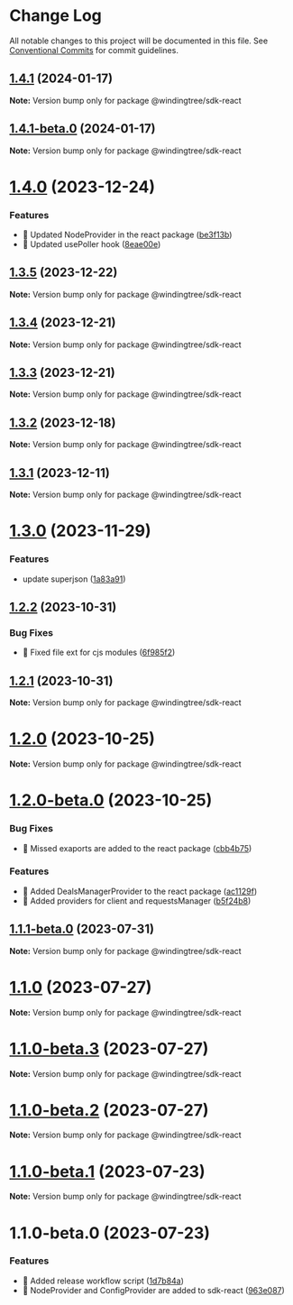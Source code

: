 # Change Log

All notable changes to this project will be documented in this file.
See [Conventional Commits](https://conventionalcommits.org) for commit guidelines.

## [1.4.1](https://github.com/windingtree/sdk/compare/@windingtree/sdk-react@1.4.1-beta.0...@windingtree/sdk-react@1.4.1) (2024-01-17)

**Note:** Version bump only for package @windingtree/sdk-react

## [1.4.1-beta.0](https://github.com/windingtree/sdk/compare/@windingtree/sdk-react@1.4.0...@windingtree/sdk-react@1.4.1-beta.0) (2024-01-17)

**Note:** Version bump only for package @windingtree/sdk-react

# [1.4.0](https://github.com/windingtree/sdk/compare/@windingtree/sdk-react@1.3.5...@windingtree/sdk-react@1.4.0) (2023-12-24)

### Features

- 🎸 Updated NodeProvider in the react package ([be3f13b](https://github.com/windingtree/sdk/commit/be3f13b34a7323de9f0f9b5d08191e8221feeba2))
- 🎸 Updated usePoller hook ([8eae00e](https://github.com/windingtree/sdk/commit/8eae00eedc90e0862bc5c7a8bf980be815a5a26a))

## [1.3.5](https://github.com/windingtree/sdk/compare/@windingtree/sdk-react@1.3.4...@windingtree/sdk-react@1.3.5) (2023-12-22)

**Note:** Version bump only for package @windingtree/sdk-react

## [1.3.4](https://github.com/windingtree/sdk/compare/@windingtree/sdk-react@1.3.3...@windingtree/sdk-react@1.3.4) (2023-12-21)

**Note:** Version bump only for package @windingtree/sdk-react

## [1.3.3](https://github.com/windingtree/sdk/compare/@windingtree/sdk-react@1.3.2...@windingtree/sdk-react@1.3.3) (2023-12-21)

**Note:** Version bump only for package @windingtree/sdk-react

## [1.3.2](https://github.com/windingtree/sdk/compare/@windingtree/sdk-react@1.3.1...@windingtree/sdk-react@1.3.2) (2023-12-18)

**Note:** Version bump only for package @windingtree/sdk-react

## [1.3.1](https://github.com/windingtree/sdk/compare/@windingtree/sdk-react@1.3.0...@windingtree/sdk-react@1.3.1) (2023-12-11)

**Note:** Version bump only for package @windingtree/sdk-react

# [1.3.0](https://github.com/windingtree/sdk/compare/@windingtree/sdk-react@1.2.2...@windingtree/sdk-react@1.3.0) (2023-11-29)

### Features

- update superjson ([1a83a91](https://github.com/windingtree/sdk/commit/1a83a91e8467c6cddbb15c67d08cbe30fb6d9633))

## [1.2.2](https://github.com/windingtree/sdk/compare/@windingtree/sdk-react@1.2.1...@windingtree/sdk-react@1.2.2) (2023-10-31)

### Bug Fixes

- 🐛 Fixed file ext for cjs modules ([6f985f2](https://github.com/windingtree/sdk/commit/6f985f2a6b076abdf145176d5036fe89267f2c5a))

## [1.2.1](https://github.com/windingtree/sdk/compare/@windingtree/sdk-react@1.2.0...@windingtree/sdk-react@1.2.1) (2023-10-31)

**Note:** Version bump only for package @windingtree/sdk-react

# [1.2.0](https://github.com/windingtree/sdk/compare/@windingtree/sdk-react@1.2.0-beta.0...@windingtree/sdk-react@1.2.0) (2023-10-25)

**Note:** Version bump only for package @windingtree/sdk-react

# [1.2.0-beta.0](https://github.com/windingtree/sdk/compare/@windingtree/sdk-react@1.1.1-beta.0...@windingtree/sdk-react@1.2.0-beta.0) (2023-10-25)

### Bug Fixes

- 🐛 Missed exaports are added to the react package ([cbb4b75](https://github.com/windingtree/sdk/commit/cbb4b75f497b1a58e004d9135cd7e2a869de119f))

### Features

- 🎸 Added DealsManagerProvider to the react package ([ac1129f](https://github.com/windingtree/sdk/commit/ac1129f5d1c45c9f93336718d59bfbe4c7bb60fc))
- 🎸 Added providers for client and requestsManager ([b5f24b8](https://github.com/windingtree/sdk/commit/b5f24b879b6752654325e385841c4061d952a419))

## [1.1.1-beta.0](https://github.com/windingtree/sdk/compare/@windingtree/sdk-react@1.1.0...@windingtree/sdk-react@1.1.1-beta.0) (2023-07-31)

**Note:** Version bump only for package @windingtree/sdk-react

# [1.1.0](https://github.com/windingtree/sdk/compare/@windingtree/sdk-react@1.1.0-beta.3...@windingtree/sdk-react@1.1.0) (2023-07-27)

**Note:** Version bump only for package @windingtree/sdk-react

# [1.1.0-beta.3](https://github.com/windingtree/sdk/compare/@windingtree/sdk-react@1.1.0-beta.2...@windingtree/sdk-react@1.1.0-beta.3) (2023-07-27)

**Note:** Version bump only for package @windingtree/sdk-react

# [1.1.0-beta.2](https://github.com/windingtree/sdk/compare/@windingtree/sdk-react@1.1.0-beta.1...@windingtree/sdk-react@1.1.0-beta.2) (2023-07-27)

**Note:** Version bump only for package @windingtree/sdk-react

# [1.1.0-beta.1](https://github.com/windingtree/sdk/compare/@windingtree/sdk-react@1.1.0-beta.0...@windingtree/sdk-react@1.1.0-beta.1) (2023-07-23)

**Note:** Version bump only for package @windingtree/sdk-react

# 1.1.0-beta.0 (2023-07-23)

### Features

- 🎸 Added release workflow script ([1d7b84a](https://github.com/windingtree/sdk/commit/1d7b84a3623848c449522c0bb2af2c5f114c8a0a))
- 🎸 NodeProvider and ConfigProvider are added to sdk-react ([963e087](https://github.com/windingtree/sdk/commit/963e0876dacd11c28610d31471fa0686634fc416))
